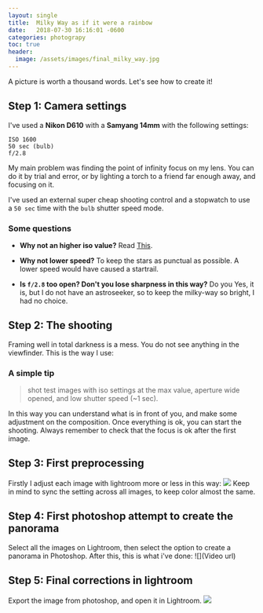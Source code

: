 ```yaml
---
layout: single
title:  Milky Way as if it were a rainbow
date:   2018-07-30 16:16:01 -0600
categories: photograpy
toc: true
header:
  image: /assets/images/final_milky_way.jpg
---
```




A picture is worth a thousand words.
Let's see how to create it!

## Step 1: Camera settings
I've used a **Nikon D610** with a **Samyang 14mm** with the following settings: 
```
ISO 1600
50 sec (bulb)
f/2.8
```
My main problem was finding the point of infinity focus on my lens. You can do it by trial and error, or by lighting a torch to a friend far enough away, and focusing on it.

I've used an external super cheap shooting control and a stopwatch to use a `50 sec` time with the `bulb` shutter speed mode.

### Some questions
- **Why not an higher iso value?** 
   Read [This](https://photographylife.com/iso-invariance-explained).

- **Why not lower speed?** 
   To keep the stars as punctual as possible. A lower speed would have caused a startrail.

- **Is `f/2.8` too open? Don't you lose sharpness in this way?**
   Do you  Yes, it is, but I do not have an astroseeker, so to keep the milky-way so bright, I had no choice.


## Step 2: The shooting

Framing well in total darkness is a mess. You do not see anything in the viewfinder. This is the way I use: 
### A simple tip
> shot test images with iso settings at the max value, aperture wide opened, and low shutter speed (~1 sec).

In this way you can understand what is in front of you, and make some adjustment on the composition.
Once everything is ok, you can start the shooting.
Always remember to check that the focus is ok after the first image.

## Step 3: First preprocessing
Firstly I adjust each image with lightroom more or less in this way:
![](/assets/gif/first_preprocessing.gif)
Keep in mind to sync the setting across all images, to keep color almost the same.

## Step 4: First photoshop attempt to create the panorama
Select all the images on Lightroom, then select the option to create a panorama in Photoshop.
After this, this is what i've done:
![](Video url)

## Step 5: Final corrections in lightroom
Export the image from photoshop, and open it in Lightroom.
![](/assets/gif/final_lightroom.gif)








